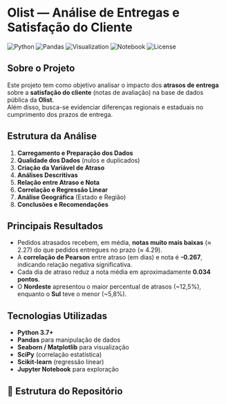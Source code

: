 #  Olist — Análise de Entregas e Satisfação do Cliente

![Python](https://img.shields.io/badge/Python-3.7%2B-blue)
![Pandas](https://img.shields.io/badge/Pandas-1.3%2B-orange)
![Visualization](https://img.shields.io/badge/Visualization-Seaborn-lightgrey)
![Notebook](https://img.shields.io/badge/Notebook-Jupyter-orange)
![License](https://img.shields.io/badge/License-MIT-green)

##  Sobre o Projeto
Este projeto tem como objetivo analisar o impacto dos **atrasos de entrega** sobre a **satisfação do cliente** (notas de avaliação) na base de dados pública da **Olist**.  
Além disso, busca-se evidenciar diferenças regionais e estaduais no cumprimento dos prazos de entrega.

##  Estrutura da Análise
1. **Carregamento e Preparação dos Dados**
2. **Qualidade dos Dados** (nulos e duplicados)
3. **Criação da Variável de Atraso**
4. **Análises Descritivas**
5. **Relação entre Atraso e Nota**
6. **Correlação e Regressão Linear**
7. **Análise Geográfica** (Estado e Região)
8. **Conclusões e Recomendações**

## Principais Resultados
- Pedidos atrasados recebem, em média, **notas muito mais baixas** (≈ 2.27) do que pedidos entregues no prazo (≈ 4.29).
- A **correlação de Pearson** entre atraso (em dias) e nota é **-0.267**, indicando relação negativa significativa.
- Cada dia de atraso reduz a nota média em aproximadamente **0.034 pontos**.
- O **Nordeste** apresentou o maior percentual de atrasos (~12,5%), enquanto o **Sul** teve o menor (~5,8%).

## Tecnologias Utilizadas
- **Python 3.7+**
- **Pandas** para manipulação de dados
- **Seaborn / Matplotlib** para visualização
- **SciPy** (correlação estatística)
- **Scikit-learn** (regressão linear)
- **Jupyter Notebook** para exploração

## 📂 Estrutura do Repositório
